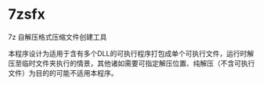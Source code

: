 # 7zsfx
7z 自解压格式压缩文件创建工具

本程序设计为适用于含有多个DLL的可执行程序打包成单个可执行文件，运行时解压至临时文件夹执行的情景，其他诸如需要可指定解压位置、纯解压（不含可执行文件）为目的的可能不适用本程序。
